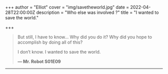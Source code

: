 +++
author = "Elliot"
cover = "img/savetheworld.jpg"
date = 2022-04-28T22:00:00Z
description = "Who else was involved ?"
title = "I wanted to save the world."

+++
> But still, I have to know… Why did you do it? Why did you hope to accomplish by doing all of this?
>
> I don’t know. I wanted to save the world.
>
> **— Mr. Robot S01E09**

****